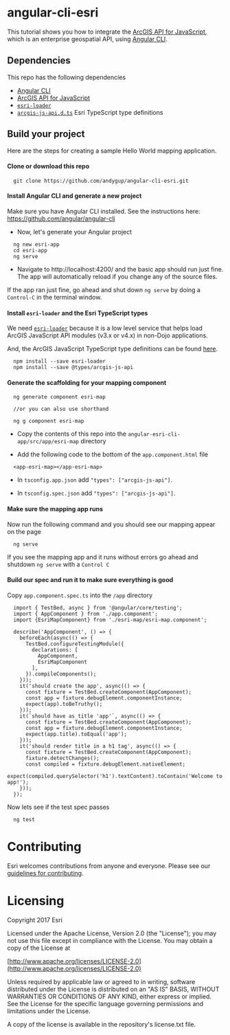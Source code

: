 # angular-cli-esri

This tutorial shows you how to integrate the [ArcGIS API for JavaScript](https://developers.arcgis.com/javascript), which is an enterprise geospatial API, using [Angular CLI](https://github.com/angular/angular-cli).


## Dependencies

This repo has the following dependencies
* [Angular CLI](https://github.com/angular/angular-cli)
* [ArcGIS API for JavaScript](https://developers.arcgis.com/javascript/)
* [`esri-loader`](https://github.com/Esri/esri-loader)
* [`arcgis-js-api.d.ts`](https://github.com/Esri/jsapi-resources/tree/master/4.x/typescript) Esri TypeScript type definitions

## Build your project

Here are the steps for creating a sample Hello World mapping application.

#### Clone or download this repo

```
  git clone https://github.com/andygup/angular-cli-esri.git
```

#### Install Angular CLI and generate a new project

Make sure you have Angular CLI installed. See the instructions here: https://github.com/angular/angular-cli

* Now, let's generate your Angular project

```
  ng new esri-app
  cd esri-app
  ng serve
```

* Navigate to http://localhost:4200/ and the basic app should run just fine. The app will automatically reload if you change any of the source files.

If the app ran just fine, go ahead and shut down `ng serve` by doing a `Control-C` in the terminal window.


#### Install `esri-loader` and the Esri TypeScript types

We need [`esri-loader`](https://github.com/Esri/esri-loader#usage) because it is a low level service that helps load ArcGIS JavaScript API modules (v3.x or v4.x) in non-Dojo applications.

And, the ArcGIS JavaScript TypeScript type definitions can be found [here](https://github.com/Esri/jsapi-resources/tree/master/4.x/typescript).


```
  npm install --save esri-loader
  npm install --save @types/arcgis-js-api
```

#### Generate the scaffolding for your mapping component

```
  ng generate component esri-map
  
  //or you can also use shorthand
  
  ng g component esri-map
```


* Copy the contents of this repo into the `angular-esri-cli-app/src/app/esri-map` directory

* Add the following code to the bottom of the `app.component.html` file

```
  <app-esri-map></app-esri-map>
```

* In `tsconfig.app.json` add `"types": ["arcgis-js-api"]`. 

* In  `tsconfig.spec.json` add `"types": ["arcgis-js-api"]`. 


#### Make sure the mapping app runs

Now run the following command and you should see our mapping appear on the page

```
  ng serve
```

If you see the mapping app and it runs without errors go ahead and shutdown `ng serve` with a `Control C`

#### Build our spec and run it to make sure everything is good

Copy `app.component.spec.ts` into the `/app` directory

```
  import { TestBed, async } from '@angular/core/testing';
  import { AppComponent } from './app.component';
  import {EsriMapComponent} from './esri-map/esri-map.component';
  
  describe('AppComponent', () => {
    beforeEach(async(() => {
      TestBed.configureTestingModule({
        declarations: [
          AppComponent,
          EsriMapComponent
        ],
      }).compileComponents();
    }));
    it('should create the app', async(() => {
      const fixture = TestBed.createComponent(AppComponent);
      const app = fixture.debugElement.componentInstance;
      expect(app).toBeTruthy();
    }));
    it(`should have as title 'app'`, async(() => {
      const fixture = TestBed.createComponent(AppComponent);
      const app = fixture.debugElement.componentInstance;
      expect(app.title).toEqual('app');
    }));
    it('should render title in a h1 tag', async(() => {
      const fixture = TestBed.createComponent(AppComponent);
      fixture.detectChanges();
      const compiled = fixture.debugElement.nativeElement;
      expect(compiled.querySelector('h1').textContent).toContain('Welcome to app!');
    }));
  });
```

Now lets see if the test spec passes

```
  ng test
```

# Contributing

Esri welcomes contributions from anyone and everyone. Please see our [guidelines for contributing](https://github.com/esri/contributing).

# Licensing

Copyright 2017 Esri

Licensed under the Apache License, Version 2.0 (the "License"); you may not use this file except in compliance with the License. You may obtain a copy of the License at

[http://www.apache.org/licenses/LICENSE-2.0](http://www.apache.org/licenses/LICENSE-2.0)

Unless required by applicable law or agreed to in writing, software distributed under the License is distributed on an "AS IS" BASIS, WITHOUT WARRANTIES OR CONDITIONS OF ANY KIND, either express or implied. See the License for the specific language governing permissions and limitations under the License.

A copy of the license is available in the repository's license.txt file.
